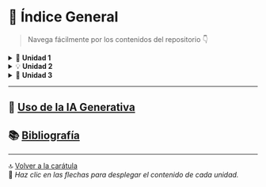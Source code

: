 # 📘 Índice General

> Navega fácilmente por los contenidos del repositorio 👇

<details>
  <summary>🧩 <strong>Unidad 1</strong></summary>

  #### 🧩 Contenidos de la Unidad
  - [📊 Algoritmos, pseudocódigo y diagramas de flujo](/unidad1/contenidosUnidad/algoritmos.md)
  - [💻 Programación por bloques](/unidad1/contenidosUnidad/bloques.md)
  - [🔢 Ejemplos de algoritmos con estructuras lineales/secuenciales](/unidad1/contenidosUnidad/estructuras-lineales.md)
  - [⚙️ Principales dificultades en la aplicación de los contenidos](/unidad1/contenidosUnidad/dificultades.md)
  - [🧠 Reflexión crítica de los aprendizajes de la unidad](/unidad1/contenidosUnidad/reflexion.md)

  #### 📂 Tareas entregadas
  - [🧾 Herramientas de algoritmos (pseudocódigo y diagramas de flujo)](/unidad1/tareas/HerramientasDigitales.pdf)
  - [🖥️ Instalación de lenguajes de programación (C, Python o Java)](/unidad1/tareas/InstalaciónLenguajes.pdf)
  - [🧮 Primer acercamiento a la construcción de algoritmos secuenciales](/unidad1/tareas/PrácticaLaboratorioN1.pdf)
  - [🔄 Del diseño del algoritmo a la construcción del programa](/unidad1/tareas/construcciónPrograma.pdf)

</details>

<details>
  <summary>💡 <strong>Unidad 2</strong></summary>

  - *(Contenidos próximamente...)*
</details>

<details>
  <summary>🚀 <strong>Unidad 3</strong></summary>

  - *(Contenidos próximamente...)*
</details>

---

## 🤖 [Uso de la IA Generativa](/unidad1/contenidosUnidad/usoIA.md)

## 📚 [Bibliografía](/bibliografía.md)

---

🔝 [Volver a la carátula](cover.md)  
🧭 *Haz clic en las flechas para desplegar el contenido de cada unidad.*

